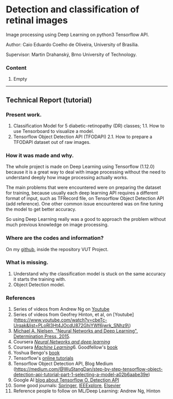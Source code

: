 # Detection and classification of retinal images
Image processing using Deep Learning on python3 Tensorflow API.

Author: Caio Eduardo Coelho de Oliveira, University of Brasília.

Supervisor: Martin Drahanský, Brno University of Technology.

### Content

1. Empty

---
## Technical Report (tutorial)

### Present work.

1. Classification Model for 5 diabetic-retinopathy (DR) classes;
1.1. How to use Tensorboard to visualize a model.
2. Tensorflow Object Detection API (TFODAPI)
2.1. How to prepare a TFODAPI dataset out of raw images.


### How it was made and why.

The whole project is made on Deep Learning using Tensorflow (1.12.0) because it is a great way to deal with image processing without the need to understand deeply how image processing actually works. 

The main problems that were encountered were on preparing the dataset for training, because usually each deep learning API requires a different format of input, such as TFRecord file, on Tensorflow Object Detection API (add reference). One other common issue encountered was on fine tuning the model to get better accuracy.

So using Deep Learning really was a good to approach the problem without much previous knowledge on image processing.

### Where are the codes and information?
On my [github](https://github.com/Caduunb/VUT-Project), inside the repository VUT Project.

### What is missing.

1. Understand why the classification model is stuck on the same accuracy it starts the training with.
2. Object Detection model.

### References
1. Series of videos from Andrew Ng on [Youtube](https://www.youtube.com/playlist?list=PLkDaE6sCZn6Ec-XTbcX1uRg2_u4xOEky0)
1. Series of videos from Geofrey Hinton, et al, on [Youtube](https://www.youtube.com/watch?v=cbeTc-Urqak&list=PLoRl3Ht4JOcdU872GhiYWf6jwrk_SNhz9\)
2. [Michael A. Nielsen, "Neural Networks and Deep Learning", Determination Press, 2015](http://neuralnetworksanddeeplearning.com/). 
3. Coursera [*Neural Networks and deep learning*](https://www.coursera.org/learn/neural-networks-deep-learning)
4. Coursera [*Machine Learning*](https://www.coursera.org/learn/machine-learning/home/welcome)6. Goodfellow's [book](http://www.deeplearningbook.org/)
7. Yoshua Bengo's [book](http://www.iro.umontreal.ca/~bengioy/papers/ftml_book.pdf)
8. Tensorflow's [online tutorials](https://www.tensorflow.org/tutorials/)
11. Tensorflow Object Detection API, Blog Medium (https://medium.com/@WuStangDan/step-by-step-tensorflow-object-detection-api-tutorial-part-1-selecting-a-model-a02b6aabe39e)
14. Google AI [blog about Tensorflow O. Detection API](https://ai.googleblog.com/2017/06/supercharge-your-computer-vision-models.html)
9. Some good journals: [Springer](https://link.springer.com/), [IEEExplore](https://ieeexplore.ieee.org/Xplore/home.jsp), [Elsevier](https://www.elsevier.com/)
13. Reference people to follow on ML/Deep Learning: Andrew Ng, Hinton

